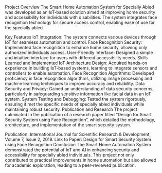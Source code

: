 Project Overview
The Smart Home Automation System for Specially Abled was developed as an IoT-based solution aimed at improving home security and accessibility for individuals with disabilities. The system integrates face recognition technology for secure access control, enabling ease of use for the specially abled.

Key Features
IoT Integration: The system connects various devices through IoT for seamless automation and control.
Face Recognition Security: Implemented face recognition to enhance home security, allowing only authorized individuals access.
User-Friendly Interface: Designed a simple and intuitive interface for users with different accessibility needs.
Skills Learned and Implemented
IoT Architecture Design: Acquired hands-on experience in building IoT-based systems, learning to integrate sensors and controllers to enable automation.
Face Recognition Algorithms: Developed proficiency in face recognition algorithms, utilizing image processing and machine learning techniques to improve accuracy and reliability.
Data Security and Privacy: Gained an understanding of data security concerns, particularly in safeguarding sensitive information like facial data in an IoT system.
System Testing and Debugging: Tested the system rigorously, ensuring it met the specific needs of specially abled individuals while maintaining robust security.
Publication and Research
The project culminated in the publication of a research paper titled “Design for Smart Security System using Face Recognition”, which detailed the methodology, architecture, and implementation of the smart security system.

Publication: International Journal for Scientific Research & Development, Volume 7, Issue 2, 2019.
Link to Paper: Design for Smart Security System using Face Recognition
Conclusion
The Smart Home Automation System demonstrated the potential of IoT and AI in enhancing security and accessibility for specially abled individuals. This project not only contributed to practical improvements in home automation but also allowed for academic exploration, leading to a peer-reviewed publication.

